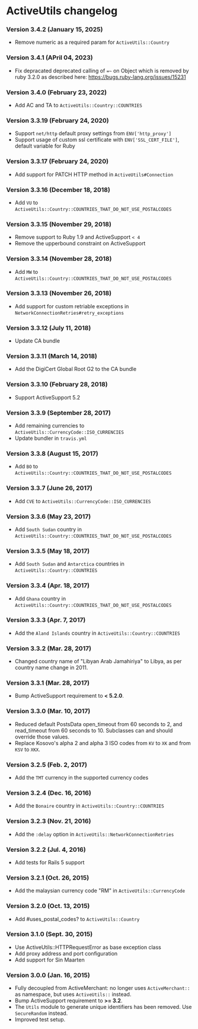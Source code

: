 # ActiveUtils changelog

### Version 3.4.2 (January 15, 2025)
- Remove numeric as a required param for `ActiveUtils::Country`

### Version 3.4.1 (APril 04, 2023)
- Fix depracated deprecated calling of `=~` on Object which is removed by ruby 3.2.0 as described here: https://bugs.ruby-lang.org/issues/15231

### Version 3.4.0 (February 23, 2022)
- Add AC and TA to `ActiveUtils::Country::COUNTRIES`

### Version 3.3.19 (February 24, 2020)
- Support `net/http` default proxy settings from `ENV['http_proxy']`
- Support usage of custom ssl certificate with `ENV['SSL_CERT_FILE']`, default variable for Ruby

### Version 3.3.17 (February 24, 2020)
- Add support for PATCH HTTP method in `ActiveUtils#Connection`

### Version 3.3.16 (December 18, 2018)
- Add `VU` to `ActiveUtils::Country::COUNTRIES_THAT_DO_NOT_USE_POSTALCODES`

### Version 3.3.15 (November 29, 2018)
- Remove support to Ruby 1.9 and ActiveSupport `< 4`
- Remove the upperbound constraint on ActiveSupport

### Version 3.3.14 (November 28, 2018)
- Add `MW` to `ActiveUtils::Country::COUNTRIES_THAT_DO_NOT_USE_POSTALCODES`

### Version 3.3.13 (November 26, 2018)
- Add support for custom retriable exceptions in `NetworkConnectionRetries#retry_exceptions`

### Version 3.3.12 (July 11, 2018)
- Update CA bundle

### Version 3.3.11 (March 14, 2018)
- Add the DigiCert Global Root G2 to the CA bundle

### Version 3.3.10 (February 28, 2018)
- Support ActiveSupport 5.2

### Version 3.3.9 (September 28, 2017)
- Add remaining currencies to `ActiveUtils::CurrencyCode::ISO_CURRENCIES`
- Update bundler in `travis.yml`

### Version 3.3.8 (August 15, 2017)
- Add `BO` to `ActiveUtils::Country::COUNTRIES_THAT_DO_NOT_USE_POSTALCODES`

### Version 3.3.7 (June 26, 2017)
- Add `CVE` to `ActiveUtils::CurrencyCode::ISO_CURRENCIES`

### Version 3.3.6 (May 23, 2017)
- Add `South Sudan` country in `ActiveUtils::Country::COUNTRIES_THAT_DO_NOT_USE_POSTALCODES`

### Version 3.3.5 (May 18, 2017)
- Add `South Sudan` and `Antarctica` countries in `ActiveUtils::Country::COUNTRIES`

### Version 3.3.4 (Apr. 18, 2017)
- Add `Ghana` country in `ActiveUtils::Country::COUNTRIES_THAT_DO_NOT_USE_POSTALCODES`

### Version 3.3.3 (Apr. 7, 2017)
- Add the `Aland Islands` country in `ActiveUtils::Country::COUNTRIES`

### Version 3.3.2 (Mar. 28, 2017)
- Changed country name of "Libyan Arab Jamahiriya" to Libya, as per country name change in 2011.

### Version 3.3.1 (Mar. 28, 2017)
- Bump ActiveSupport requirement to **< 5.2.0**.

### Version 3.3.0 (Mar. 10, 2017)
- Reduced default PostsData open_timeout from 60 seconds to 2, and read_timeout from 60 seconds to 10. Subclasses can and should override those values.
- Replace Kosovo's alpha 2 and alpha 3 ISO codes from `KV` to `XK` and from `KSV` to `XKX`.

### Version 3.2.5 (Feb. 2, 2017)
- Add the `TMT` currency in the supported currency codes

### Version 3.2.4 (Dec. 16, 2016)
- Add the `Bonaire` country in `ActiveUtils::Country::COUNTRIES`

### Version 3.2.3 (Nov. 21, 2016)
- Add the `:delay` option in `ActiveUtils::NetworkConnectionRetries`

### Version 3.2.2 (Jul. 4, 2016)
- Add tests for Rails 5 support

### Version 3.2.1 (Oct. 26, 2015)
- Add the malaysian currency code "RM" in `ActiveUtils::CurrencyCode`

### Version 3.2.0 (Oct. 13, 2015)
- Add #uses_postal_codes? to `ActiveUtils::Country`

### Version 3.1.0 (Sept. 30, 2015)
- Use ActiveUtils::HTTPRequestError as base exception class
- Add proxy address and port configuration
- Add support for Sin Maarten

### Version 3.0.0 (Jan. 16, 2015)

- Fully decoupled from ActiveMerchant: no longer uses `ActiveMerchant::` as namespace, but uses `ActiveUtils::` instead.
- Bump ActiveSupport requirement to **>= 3.2**.
- The `Utils` module to generate unique identifiers has been removed. Use `SecureRandom` instead.
- Improved test setup.
